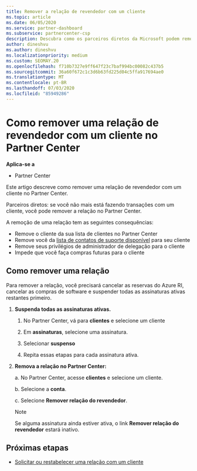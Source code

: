 ```yaml
---
title: Remover a relação de revendedor com um cliente
ms.topic: article
ms.date: 06/05/2020
ms.service: partner-dashboard
ms.subservice: partnercenter-csp
description: Descubra como os parceiros diretos da Microsoft podem remover clientes de suas listas, remover privilégios de administrador delegados e parar de dar suporte ou comprar um cliente.
author: dineshvu
ms.author: dineshvu
ms.localizationpriority: medium
ms.custom: SEOMAY.20
ms.openlocfilehash: f710b7327e9ff647f23c7baf994bc00082c437b5
ms.sourcegitcommit: 36a60f672c1c3d6b63fd225d04c5ffa917694ae0
ms.translationtype: MT
ms.contentlocale: pt-BR
ms.lasthandoff: 07/03/2020
ms.locfileid: "85949286"
---
```

# <a name="how-to-remove-a-reseller-relationship-with-a-customer-in-partner-center"></a>Como remover uma relação de revendedor com um cliente no Partner Center

**Aplica-se a**

- Partner Center

Este artigo descreve como remover uma relação de revendedor com um cliente no Partner Center.

Parceiros diretos: se você não mais está fazendo transações com um cliente, você pode remover a relação no Partner Center.

A remoção de uma relação tem as seguintes consequências:

- Remove o cliente da sua lista de clientes no Partner Center
- Remove você da [lista de contatos de suporte disponível](assign-support-contacts.md) para seu cliente
- Remove seus privilégios de administrador de delegação para o cliente
- Impede que você faça compras futuras para o cliente

## <a name="how-to-remove-a-relationship"></a>Como remover uma relação

Para remover a relação, você precisará cancelar as reservas do Azure RI, cancelar as compras de software e suspender todas as assinaturas ativas restantes primeiro.

1. **Suspenda todas as assinaturas ativas.**

   1. No Partner Center, vá para **clientes** e selecione um cliente

   2. Em **assinaturas**, selecione uma assinatura.

   3. Selecionar **suspenso**

   4. Repita essas etapas para cada assinatura ativa.

2. **Remova a relação no Partner Center:**

   a. No Partner Center, acesse **clientes** e selecione um cliente.

   b. Selecione a **conta**.

   c. Selecione **Remover relação do revendedor**.

   > [!NOTE]
   > Se alguma assinatura ainda estiver ativa, o link **Remover relação do revendedor** estará inativo.

## <a name="next-steps"></a>Próximas etapas

- [Solicitar ou restabelecer uma relação com um cliente](request-a-relationship-with-a-customer.md)

